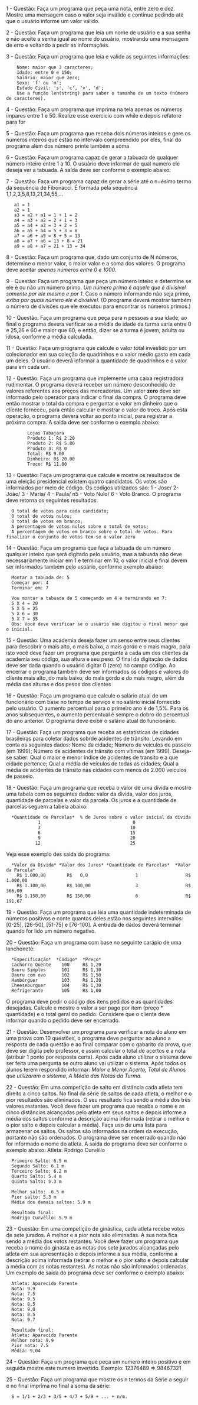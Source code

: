  1 - Questão: Faça um programa que peça uma nota, entre zero e dez. Mostre uma mensagem caso o valor seja inválido e continue pedindo até que o usuário informe um valor válido.


 2 - Questão: Faça um programa que leia um nome de usuário e a sua senha e não aceite a senha igual ao nome do usuário, mostrando uma mensagem de erro e voltando a pedir as informações.

 3 - Questão: Faça um programa que leia e valide as seguintes informações:

        Nome: maior que 3 caracteres;
        Idade: entre 0 e 150;
        Salário: maior que zero;
        Sexo: 'f' ou 'm';
        Estado Civil: 's', 'c', 'v', 'd';
        Use a função len(string) para saber o tamanho de um texto (número de caracteres).

 4 - Questão: Faça um programa que imprima na tela apenas os números ímpares entre 1 e 50. Realize esse exercicio com while e depois refatore para for

 5 - Questão: Faça um programa que receba dois números inteiros e gere os números inteiros que estão no intervalo compreendido por eles, final do  programa além dos número printe também a soma

 6 - Questão: Faça um programa capaz de gerar a tabuada de qualquer número inteiro entre 1 a 10. O usuário deve informar de qual numero ele deseja ver a tabuada. A saída deve ser conforme o exemplo abaixo: 

 7 - Questão:  Faça um programa capaz de gerar a série até o n−ésimo termo da sequência de Fibonacci. É formada pela sequência 1,1,2,3,5,8,13,21,34,55,...

       a1 = 1
       a2 = 1
       a3 = a2 + a1 = 1 + 1 = 2
       a4 = a3 + a2 = 2 + 1 = 3
       a5 = a4 + a3 = 3 + 2 = 5
       a6 = a5 + a4 = 5 + 3 = 8
       a7 = a6 + a5 = 8 + 5 = 13
       a8 = a7 + a6 = 13 + 8 = 21
       a9 = a8 + a7 = 21 + 13 = 34 

 8 - Questão: Faça um programa que, dado um conjunto de N números, determine o menor valor, o maior valor e a soma dos valores. O programa deve aceitar *apenas números entre 0 e 1000*. 

 9 - Questão: Faça um programa que peça um número inteiro e determine se ele é ou não um número primo. *Um número primo é aquele que é divisível somente por ele mesmo e por 1*. Caso o número informando não seja primo, *exiba por quais número ele é divisível*. (O programa deverá mostrar também o número de divisões que ele executou para encontrar os números primos.)

 10 - Questão: Faça um programa que peça para n pessoas a sua idade, ao final o programa devera verificar se a média de idade da turma varia entre 0 e 25,26 e 60 e maior que 60; e então, dizer se a turma é jovem, adulta ou idosa, conforme a média calculada.

 11 - Questão: Faça um programa que calcule o valor total investido por um colecionador em sua coleção de quadrinhos e o valor médio gasto em cada um deles. O usuário deverá informar a quantidade de quadrinhos e o valor para em cada um.

 12 - Questão: Faça um programa que implemente uma caixa registradora rudimentar. O programa deverá receber um número desconhecido de valores referentes aos preços das mercadorias. Um valor **zero** deve ser informado pelo operador para indicar o final da compra. O programa deve então mostrar o total da compra e perguntar o valor em dinheiro que o cliente forneceu, para então calcular e mostrar o valor do troco. Após esta operação, o programa deverá voltar ao ponto inicial, para registrar a próxima compra. A saída deve ser conforme o exemplo abaixo:

            Lojas Tabajara 
            Produto 1: R$ 2.20
            Produto 2: R$ 5.80
            Produto 3: R$ 0
            Total: R$ 9.00
            Dinheiro: R$ 20.00
            Troco: R$ 11.00

13 - Questão: Faça um programa que calcule e mostre os resultados de uma eleição presidencial existem quatro candidatos. Os votos são informados por meio de código. Os códigos utilizados são: 1 - Jose/ 2- João/ 3 - Maria/ 4 - Paula/ n5 - Voto Nulo/ 6 - Voto Branco. O programa deve retorna os seguintes resultados:
      
      O total de votos para cada candidato;
      O total de votos nulos;
      O total de votos em branco;
      A percentagem de votos nulos sobre o total de votos;
      A percentagem de votos em branco sobre o total de votos. Para finalizar o conjunto de votos tem-se o valor zero

14 - Questão: Faça um programa que faça a tabuada de um número qualquer inteiro que será digitado pelo usuário, mas a tabuada não deve necessariamente iniciar em 1 e terminar em 10, o valor inicial e final devem ser informados também pelo usuário, conforme exemplo abaixo:

      Montar a tabuada de: 5
      Começar por: 4
      Terminar em: 7

      Vou montar a tabuada de 5 começando em 4 e terminando em 7:
      5 X 4 = 20
      5 X 5 = 25
      5 X 6 = 30
      5 X 7 = 35
      Obs: Você deve verificar se o usuário não digitou o final menor que o inicial.

15 - Questão: Uma academia deseja fazer um senso entre seus clientes para descobrir o mais alto, o mais baixo, a mais gordo e o mais magro, para isto você deve fazer um programa que pergunte a cada um dos clientes da academia seu código, sua altura e seu peso. O final da digitação de dados deve ser dada quando o usuário digitar 0 (zero) no campo código. Ao encerrar o programa também deve ser informados os códigos e valores do cliente mais alto, do mais baixo, do mais gordo e do mais magro, além da média das alturas e dos pesos dos clientes

16 - Questão: Faça um programa que calcule o salário atual de um funcionário com base no tempo de serviço e no salário inicial fornecido pelo usuário. O aumento percentual para o primeiro ano é de 1,5%. Para os anos subsequentes, o aumento percentual é sempre o dobro do percentual do ano anterior. O programa deve exibir o salário atual do funcionário.

17 - Questão: Faça um programa que receba as estatísticas de cidades brasileiras para coletar dados sobrde acidentes de trânsito. Levando em conta os seguintes dados:
Nome da cidade;
Número de veículos de passeio (em 1999);
Número de acidentes de trânsito com vítimas (em 1999). Deseja-se saber:
Qual o maior e menor índice de acidentes de transito e a que cidade pertence;
Qual a média de veículos de todas as cidades;
Qual a média de acidentes de trânsito nas cidades com menos de 2.000 veículos de passeio.

18 - Questão: Faça um programa que receba o valor de uma dívida e mostre uma tabela com os seguintes dados: valor da dívida, valor dos juros, quantidade de parcelas e valor da parcela. Os juros e a quantidade de parcelas seguem a tabela abaixo:

      *Quantidade de Parcelas*  % de Juros sobre o valor inicial da dívida
                1                                   0
                3                                  10
                6                                  15
                9                                  20    
               12                                  25

Veja esse exemplo des saída do programa:

      *Valor da Dívida* *Valor dos Juros* *Quantidade de Parcelas*  *Valor da Parcela*
        R$ 1.000,00        R$   0,0                  1                  R$  1.000,00
        R$ 1.100,00        R$ 100,00                 3                  R$    366,00
        R$ 1.150,00        R$ 150,00                 6                  R$    191,67

19 - Questão: Faça um programa que leia uma quantidade indeterminada de números positivos e conte quantos deles estão nos seguintes intervalos: [0-25], [26-50], [51-75] e [76-100]. A entrada de dados deverá terminar quando for lido um número negativo.

20 - Questão: Faça um programa com base no seguinte carápio de uma lanchonete:
      
      *Especificação*  *Código*  *Preço*
      Cachorro Quente    100     R$ 1,20
      Bauru Simples      101     R$ 1,30
      Bauru com ovo      102     R$ 1,50
      Hambúrguer         103     R$ 1,20
      Cheeseburguer      104     R$ 1,30
      Refrigerante       105     R$ 1,00

 O programa deve pedir o código dos itens pedidos e as quantidades desejadas. Calcule e mostre o valor a ser pago por item (preço * quantidade) e o total geral do pedido. Considere que o cliente deve informar quando o pedido deve ser encerrado.

 21 - Questão: Desenvolver um programa para verificar a nota do aluno em uma prova com 10 questões, o programa deve perguntar ao aluno a resposta de cada questão e ao final comparar com o gabarito da prova, que deve ser digita pelo professor, e assim calcular o total de acertos e a nota (atribuir 1 ponto por resposta certa). Após cada aluno utilizar o sistema deve ser feita uma pergunta se outro aluno vai utilizar o sistema. Após todos os alunos terem respondido informar: *Maior e Menor Acerto*, *Total de Alunos que utilizaram o sistema*, *A Média das Notas da Turma.*

22 - Questão: Em uma competição de salto em distância cada atleta tem direito a cinco saltos. No final da série de saltos de cada atleta, o melhor e o pior resultados são eliminados. O seu resultado fica sendo a média dos três valores restantes. Você deve fazer um programa que receba o nome e as cinco distâncias alcançadas pelo atleta em seus saltos e depois informe a média dos saltos conforme a descrição acima informada (retirar o melhor e o pior salto e depois calcular a média). Faça uso de uma lista para armazenar os saltos. Os saltos são informados na ordem da execução, portanto não são ordenados. O programa deve ser encerrado quando não for informado o nome do atleta. A saída do programa deve ser conforme o exemplo abaixo:
      Atleta: Rodrigo Curvêllo

      Primeiro Salto: 6.5 m
      Segundo Salto: 6.1 m
      Terceiro Salto: 6.2 m
      Quarto Salto: 5.4 m
      Quinto Salto: 5.3 m

      Melhor salto:  6.5 m
      Pior salto: 5.3 m
      Média dos demais saltos: 5.9 m

      Resultado final:
      Rodrigo Curvêllo: 5.9 m
      
23 - Questão: Em uma competição de ginástica, cada atleta recebe votos de sete jurados. A melhor e a pior nota são eliminadas. A sua nota fica sendo a média dos votos restantes. Você deve fazer um programa que receba o nome do ginasta e as notas dos sete jurados alcançadas pelo atleta em sua apresentação e depois informe a sua média, conforme a descrição acima informada (retirar o melhor e o pior salto e depois calcular a média com as notas restantes). As notas não são informados ordenadas. Um exemplo de saída do programa deve ser conforme o exemplo abaixo:

      Atleta: Aparecido Parente
      Nota: 9.9
      Nota: 7.5
      Nota: 9.5
      Nota: 8.5
      Nota: 9.0
      Nota: 8.5
      Nota: 9.7

      Resultado final:
      Atleta: Aparecido Parente
      Melhor nota: 9.9
      Pior nota: 7.5
      Média: 9,04

24 - Questão: Faça um programa que peça um numero inteiro positivo e em seguida mostre este numero invertido.
Exemplo:
  12376489
  => 98467321

25 - Questão: Faça um programa que mostre os n termos da Série a seguir e no final imprima no final a soma da série:
      
      S = 1/1 + 2/3 + 3/5 + 4/7 + 5/9 + ... + n/m.
